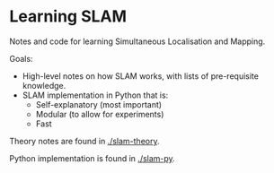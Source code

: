 # Learning SLAM

Notes and code for learning Simultaneous Localisation and Mapping.

Goals:
- High-level notes on how SLAM works, with lists of pre-requisite knowledge.
- SLAM implementation in Python that is:
  - Self-explanatory (most important)
  - Modular (to allow for experiments)
  - Fast

Theory notes are found in [./slam-theory](./slam-theory).

Python implementation is found in [./slam-py](./slam-py).
